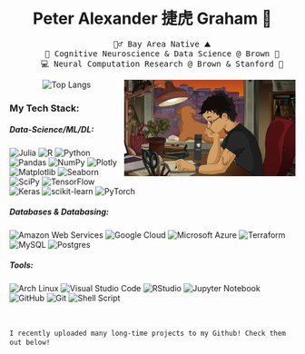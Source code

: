 <div align = "center">
<h1> Peter Alexander 捷虎 Graham 🌄 </h1>

<pre>
    🏄‍♂️ Bay Area Native ⛰️
    🧠 Cognitive Neuroscience & Data Science @ Brown 🏫
    💻 Neural Computation Research @ Brown & Stanford 💼
</pre>

</div>
    
<img src = "images/lofi-avatar.png"
    width = 60%
    align = right
    >

</div>

<div align = "center">

![Top Langs](https://github-readme-stats.vercel.app/api/top-langs/?username=peterajhgraham&layout=compact)

</div>

<h3> My Tech Stack: </h3>

<h5> Data-Science/ML/DL: </h5>

![Julia](https://img.shields.io/badge/-Julia-9558B2?style=for-the-badge&logo=julia&logoColor=white)
![R](https://img.shields.io/badge/r-%23276DC3.svg?style=for-the-badge&logo=r&logoColor=white)
![Python](https://img.shields.io/badge/python-3670A0?style=for-the-badge&logo=python&logoColor=ffdd54)
![Pandas](https://img.shields.io/badge/pandas-%23150458.svg?style=for-the-badge&logo=pandas&logoColor=white)
![NumPy](https://img.shields.io/badge/numpy-%23013243.svg?style=for-the-badge&logo=numpy&logoColor=white)
![Plotly](https://img.shields.io/badge/plotly-%233F4F75.svg?style=for-the-badge&logo=plotly&logoColor=white)
![Matplotlib](https://img.shields.io/badge/matplotlib-%23ffffff.svg?style=for-the-badge&logo=matplotlib&logoColor=black)
![Seaborn](https://img.shields.io/badge/seaborn-%3354a97.svg?style=for-the-badge&logo=Seaborn&logoColor=white)
![SciPy](https://img.shields.io/badge/scipy-%230C55A5.svg?style=for-the-badge&logo=scipy&logoColor=%white)
![TensorFlow](https://img.shields.io/badge/tensorflow-%23FF6F00.svg?style=for-the-badge&logo=TensorFlow&logoColor=white)
<br>
![Keras](https://img.shields.io/badge/keras-%23D00000.svg?style=for-the-badge&logo=Keras&logoColor=white)
![scikit-learn](https://img.shields.io/badge/scikit--learn-%23F7931E.svg?style=for-the-badge&logo=scikit-learn&logoColor=white)
![PyTorch](https://img.shields.io/badge/PyTorch-%23EE4C2C.svg?style=for-the-badge&logo=PyTorch&logoColor=white)

<h5> Databases & Databasing: </h5>
    
![Amazon Web Services](https://img.shields.io/badge/amazon%20web%20services-%23FF9900.svg?style=for-the-badge&logo=amazonwebservices&logoColor=white)
![Google Cloud](https://img.shields.io/badge/google%20cloud-%234285F4.svg?style=for-the-badge&logo=google-cloud&logoColor=white)
![Microsoft Azure](https://img.shields.io/badge/microsoft%20azure-%230072C6.svg?style=for-the-badge&logo=microsoftazure&logoColor=white)
![Terraform](https://img.shields.io/badge/terraform-%235835CC.svg?style=for-the-badge&logo=terraform&logoColor=white)
![MySQL](https://img.shields.io/badge/mysql-4479A1.svg?style=for-the-badge&logo=mysql&logoColor=white)
![Postgres](https://img.shields.io/badge/postgres-%23316192.svg?style=for-the-badge&logo=postgresql&logoColor=white)

<h5> Tools: </h5>

![Arch Linux](https://img.shields.io/badge/ArchLinux-1793D1?logo=arch-linux&logoColor=fff&style=for-the-badge)
![Visual Studio Code](https://img.shields.io/badge/visual%20studio%20code-0078d7.svg?style=for-the-badge&logo=visual-studio-code&logoColor=white)
![RStudio](https://img.shields.io/badge/rstudio-4285F4?style=for-the-badge&logo=rstudioide&logoColor=white)
![Jupyter Notebook](https://img.shields.io/badge/jupyter-%23FA0F00.svg?style=for-the-badge&logo=jupyter&logoColor=white)
![GitHub](https://img.shields.io/badge/github-%233F4F75.svg?style=for-the-badge&logo=github&logoColor=white)
![Git](https://img.shields.io/badge/git-%23F05033.svg?style=for-the-badge&logo=git&logoColor=white)
![Shell Script](https://img.shields.io/badge/shell_script-%233F4F75.svg?style=for-the-badge&logo=gnu-bash&logoColor=white)

<br>

```
I recently uploaded many long-time projects to my Github! Check them out below!
```
